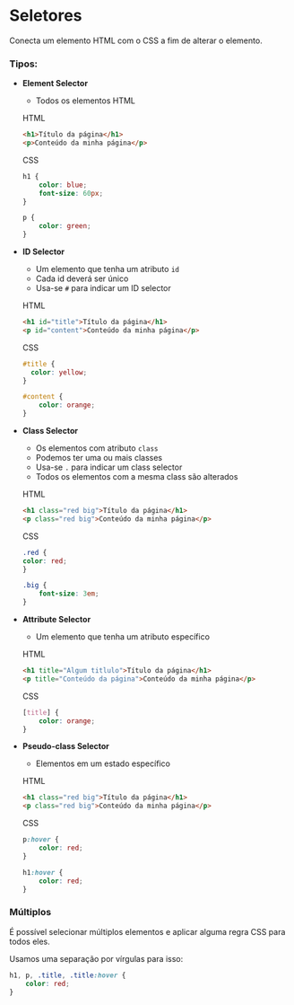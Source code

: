 # Seletores

Conecta um elemento HTML com o CSS a fim de alterar o elemento.

### Tipos:

-   **Element Selector**
    
    -   Todos os elementos HTML
    
    HTML
    
    ```html
    <h1>Título da página</h1>
    <p>Conteúdo da minha página</p>
    ```
    
    CSS
    
    ```css
    h1 {
    	color: blue;
    	font-size: 60px;
    }
    
    p {
    	color: green;
    }
    ```
    
-   **ID Selector**
    
    -   Um elemento que tenha um atributo  `id`
    -   Cada id deverá ser único
    -   Usa-se  `#`  para indicar um ID selector
    
    HTML
    
    ```html
    <h1 id="title">Título da página</h1>
    <p id="content">Conteúdo da minha página</p>
    ```
    
    CSS
    
    ```css
    #title {
      color: yellow;
    }
    
    #content {
    	color: orange;
    }
    ```
    
-   **Class Selector**
    
    -   Os elementos com atributo  `class`
    -   Podemos ter uma ou mais classes
    -   Usa-se  `.`  para indicar um class selector
    -   Todos os elementos com a mesma class são alterados
    
    HTML
    
    ```html
    <h1 class="red big">Título da página</h1>
    <p class="red big">Conteúdo da minha página</p>
    ```
    
    CSS
    
    ```css
    .red {
    color: red;
    }
    
    .big {
    	font-size: 3em;
    }
    ```
    
-   **Attribute Selector**
    
    -   Um elemento que tenha um atributo específico
    
    HTML
    
    ```html
    <h1 title="Algum titlulo">Título da página</h1>
    <p title="Conteúdo da página">Conteúdo da minha página</p>
    ```
    
    CSS
    
    ```css
    [title] {
    	color: orange;
    }
    ```
    
-   **Pseudo-class Selector**
    
    -   Elementos em um estado específico
    
    HTML
    
    ```html
    <h1 class="red big">Título da página</h1>
    <p class="red big">Conteúdo da minha página</p>
    ```
    
    CSS
    
    ```css
    p:hover {
    	color: red;
    }
    
    h1:hover {
    	color: red;
    }
    ```
    

### Múltiplos

É possível selecionar múltiplos elementos e aplicar alguma regra CSS para todos eles.

Usamos uma separação por vírgulas para isso:

```css
h1, p, .title, .title:hover {
	color: red;
}
```